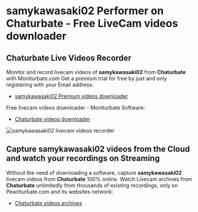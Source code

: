 # samykawasaki02 Performer on Chaturbate - Free LiveCam videos downloader

## Chaturbate Live Videos Recorder

Monitor and record livecam videos of **samykawasaki02** from **Chaturbate** with Moniturbate.com
Get a premium trial for free by just and only registering with your Email address:
* [samykawasaki02 Premium videos downloader](https://moniturbate.com/request-demo-licence-key.html)

Free livecam videos downloader - Moniturbate Software:
* [Chaturbate videos downloader](https://moniturbate.com/moniturbate-download-software.html)

![samykawasaki02 livecam videos recorder](https://peachurnet.com/templates/moniturbate-software.png)


## Capture samykawasaki02 videos from the Cloud and watch your recordings on Streaming

Without the need of downloading a software, capture **samykawasaki02** livecam videos from **Chaturbate** 100% online.
Watch Livecam archives from **Chaturbate** unlimitedly from thousands of existing recordings, only on Peachurbate.com and its websites network:
* [Chaturbate videos archives](https://peachurnet.com/)